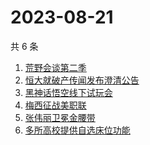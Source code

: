 # 2023-08-21

共 6 条

<!-- BEGIN ZHIHUSEARCH -->
<!-- 最后更新时间 Mon Aug 21 2023 00:07:02 GMT+0800 (China Standard Time) -->
1. [荒野会谈第二季](https://www.zhihu.com/search?q=荒野会谈第二季)
1. [恒大就破产传闻发布澄清公告](https://www.zhihu.com/search?q=恒大就破产传闻发布澄清公告)
1. [黑神话悟空线下试玩会](https://www.zhihu.com/search?q=黑神话悟空线下试玩会)
1. [梅西征战美职联](https://www.zhihu.com/search?q=梅西征战美职联)
1. [张伟丽卫冕金腰带](https://www.zhihu.com/search?q=张伟丽卫冕金腰带)
1. [多所高校提供自选床位功能](https://www.zhihu.com/search?q=多所高校提供自选床位功能)
<!-- END ZHIHUSEARCH -->
